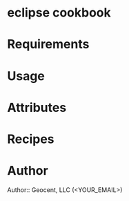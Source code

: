# eclipse cookbook

# Requirements

# Usage

# Attributes

# Recipes

# Author

Author:: Geocent, LLC (<YOUR_EMAIL>)
